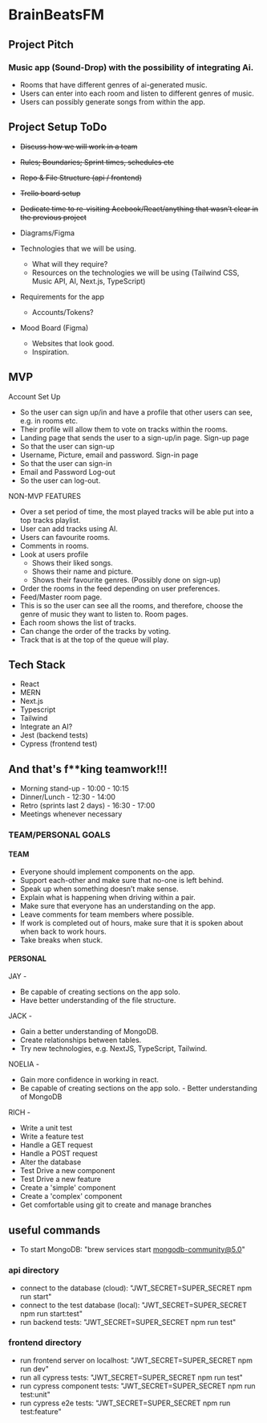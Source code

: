 # BrainBeatsFM

## Project Pitch

### Music app (Sound-Drop) with the possibility of integrating Ai.

- Rooms that have different genres of ai-generated music.
- Users can enter into each room and listen to different genres of music.
- Users can possibly generate songs from within the app.

## Project Setup ToDo

- ~~Discuss how we will work in a team~~
- ~~Rules; Boundaries; Sprint times, schedules etc~~
- ~~Repo & File Structure (api / frontend)~~
- ~~Trello board setup~~
- ~~Dedicate time to re-visiting Acebook/React/anything that wasn’t clear in the previous project~~

- Diagrams/Figma

- Technologies that we will be using.

  - What will they require?
  - Resources on the technologies we will be using (Tailwind CSS, Music API, AI, Next.js, TypeScript)

- Requirements for the app

  - Accounts/Tokens?

- Mood Board (Figma)
  - Websites that look good.
  - Inspiration.

## MVP

Account Set Up

- So the user can sign up/in and have a profile that other users can see, e.g. in rooms etc.
- Their profile will allow them to vote on tracks within the rooms.
- Landing page that sends the user to a sign-up/in page.
  Sign-up page
- So that the user can sign-up
- Username, Picture, email and password.
  Sign-in page
- So that the user can sign-in
- Email and Password
  Log-out
- So the user can log-out.

NON-MVP FEATURES

- Over a set period of time, the most played tracks will be able put into a top tracks playlist.
- User can add tracks using AI.
- Users can favourite rooms.
- Comments in rooms.
- Look at users profile
  - Shows their liked songs.
  - Shows their name and picture.
  - Shows their favourite genres. (Possibly done on sign-up)
- Order the rooms in the feed depending on user preferences.
- Feed/Master room page.
- This is so the user can see all the rooms, and therefore, choose the genre of music they want to listen to.
  Room pages.
- Each room shows the list of tracks.
- Can change the order of the tracks by voting.
- Track that is at the top of the queue will play.

## Tech Stack

- React
- MERN
- Next.js
- Typescript
- Tailwind
- Integrate an AI?
- Jest (backend tests)
- Cypress (frontend test)

## And that's f\*\*king teamwork!!!

- Morning stand-up - 10:00 - 10:15
- Dinner/Lunch - 12:30 - 14:00
- Retro (sprints last 2 days) - 16:30 - 17:00
- Meetings whenever necessary

### TEAM/PERSONAL GOALS

#### TEAM

- Everyone should implement components on the app.
- Support each-other and make sure that no-one is left behind.
- Speak up when something doesn’t make sense.
- Explain what is happening when driving within a pair.
- Make sure that everyone has an understanding on the app.
- Leave comments for team members where possible.
- If work is completed out of hours, make sure that it is spoken about when back to work hours.
- Take breaks when stuck.

#### PERSONAL

JAY -

- Be capable of creating sections on the app solo.
- Have better understanding of the file structure.

JACK -

- Gain a better understanding of MongoDB.
- Create relationships between tables.
- Try new technologies, e.g. NextJS, TypeScript, Tailwind.

NOELIA -

- Gain more confidence in working in react.
- Be capable of creating sections on the app solo. - Better understanding of MongoDB

RICH -

- Write a unit test
- Write a feature test
- Handle a GET request
- Handle a POST request
- Alter the database
- Test Drive a new component
- Test Drive a new feature
- Create a 'simple' component
- Create a 'complex' component
- Get comfortable using git to create and manage branches

## useful commands

- To start MongoDB: "brew services start mongodb-community@5.0"

### api directory

- connect to the database (cloud): "JWT_SECRET=SUPER_SECRET npm run start"
- connect to the test database (local): "JWT_SECRET=SUPER_SECRET npm run start:test"
- run backend tests: "JWT_SECRET=SUPER_SECRET npm run test"

### frontend directory

- run frontend server on localhost: "JWT_SECRET=SUPER_SECRET npm run dev"
- run all cypress tests: "JWT_SECRET=SUPER_SECRET npm run test"
- run cypress component tests: "JWT_SECRET=SUPER_SECRET npm run test:unit"
- run cypress e2e tests: "JWT_SECRET=SUPER_SECRET npm run test:feature"
